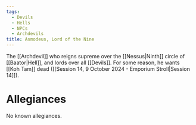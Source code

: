 ```yaml
---
tags:
  - Devils
  - Hells
  - NPCs
  - Archdevils
title: Asmodeus, Lord of the Nine
---
```

The [[Archdevil]] who reigns supreme over the [[Nessus|Ninth]] circle of [[Baator|Hell]], and lords over all [[Devils]]. For some reason, he wants [[Koh Tam]] dead ([[Session 14, 9 October 2024 - Emporium Stroll|Session 14]]).
# Allegiances
No known allegiances.